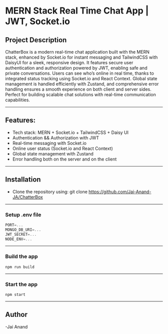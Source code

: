 # MERN Stack Real Time Chat App | JWT, Socket.io

## Project Description

ChatterBox is a modern real-time chat application built with the MERN stack, enhanced by Socket.io for instant messaging and TailwindCSS with DaisyUI for a sleek, responsive design. It features secure user authentication and authorization powered by JWT, enabling safe and private conversations. Users can see who’s online in real time, thanks to integrated status tracking using Socket.io and React Context. Global state management is handled efficiently with Zustand, and comprehensive error handling ensures a smooth experience on both client and server sides. Perfect for building scalable chat solutions with real-time communication capabilities.

---

## Features:

-   Tech stack: MERN + Socket.io + TailwindCSS + Daisy UI
-   Authentication && Authorization with JWT
-   Real-time messaging with Socket.io
-   Online user status (Socket.io and React Context)
-   Global state management with Zustand
-   Error handling both on the server and on the client

---
## Installation

- Clone the repository using: git clone https://github.com/Jai-Anand-JA/ChatterBox

---

### Setup .env file

```js
PORT=...
MONGO_DB_URI=...
JWT_SECRET=...
NODE_ENV=...
```

---

### Build the app

```shell
npm run build
```

---

### Start the app

```shell
npm start
```
---

## Author
-Jai Anand

